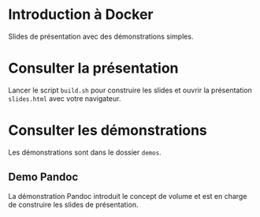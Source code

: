 Introduction à Docker
=====================

Slides de présentation avec des démonstrations simples.

# Consulter la présentation

Lancer le script `build.sh` pour construire les slides et ouvrir la présentation `slides.html` avec votre navigateur.

# Consulter les démonstrations

Les démonstrations sont dans le dossier `demos`.

## Demo Pandoc

La démonstration Pandoc introduit le concept de volume et est en charge de construire les slides de présentation.

